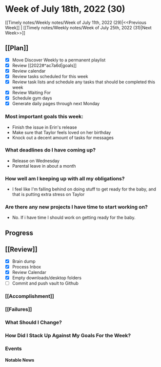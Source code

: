 # Week of July 18th, 2022 (30)

[[Timely notes/Weekly notes/Week of July 11th, 2022 (29)|<<Previous Week]] | [[Timely notes/Weekly notes/Week of July 25th, 2022 (31)|Next Week>>]]

## [[Plan]]

- [x] Move Discover Weekly to a permanent playlist
- [x] Review [[2022#^ac7a6d|goals]]
- [x] Review calendar
- [x] Review tasks scheduled for this week
- [x] Review task lists and schedule any tasks that should be completed this week
- [x] Review Waiting For
- [x] Schedule gym days
- [x] Generate daily pages through next Monday

### Most important goals this week:

- Finish the issue in Erin's release
- Make sure that Taylor feels loved on her birthday
- Knock out a decent amount of tasks for messages

### What deadlines do I have coming up?

- Release on Wednesday
- Parental leave in about a month

### How well am I keeping up with all my obligations?

- I feel like I'm falling behind on doing stuff to get ready for the baby, and that is putting extra stress on Taylor

### Are there any new projects I have time to start working on?

- No. If i have time I should work on getting ready for the baby.

## Progress

## [[Review]]

- [x] Brain dump
- [x] Process Inbox
- [x] Review Calendar
- [x] Empty downloads/desktop folders
- [ ] Commit and push vault to Github

### [[Accomplishment]]

### [[Failures]]

### What Should I Change?

### How Did I Stack Up Against My Goals For the Week?

### Events

#### Notable News
